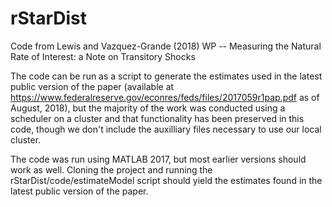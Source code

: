 # rStarDist
Code from Lewis and Vazquez-Grande (2018) WP -- Measuring the Natural Rate of Interest: a Note on Transitory Shocks

The code can be run as a script to generate the estimates used in the latest public version of the paper (available at https://www.federalreserve.gov/econres/feds/files/2017059r1pap.pdf as of August, 2018), but the majority of the work was conducted using a scheduler on a cluster and that functionality has been preserved in this code, though we don't include the auxilliary files necessary to use our local cluster.  

The code was run using MATLAB 2017, but most earlier versions should work as well.  Cloning the project and running the rStarDist/code/estimateModel script should yield the estimates found in the latest public version of the paper. 
